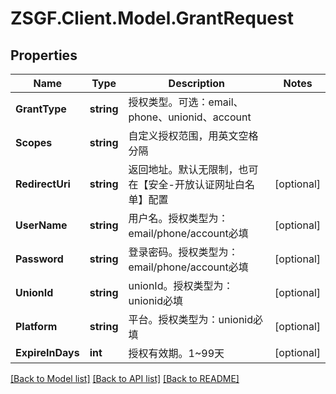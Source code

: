 # ZSGF.Client.Model.GrantRequest

## Properties

Name | Type | Description | Notes
------------ | ------------- | ------------- | -------------
**GrantType** | **string** | 授权类型。可选：email、phone、unionid、account | 
**Scopes** | **string** | 自定义授权范围，用英文空格分隔 | 
**RedirectUri** | **string** | 返回地址。默认无限制，也可在【安全-开放认证网址白名单】配置 | [optional] 
**UserName** | **string** | 用户名。授权类型为：email/phone/account必填 | [optional] 
**Password** | **string** | 登录密码。授权类型为：email/phone/account必填 | [optional] 
**UnionId** | **string** | unionId。授权类型为：unionid必填 | [optional] 
**Platform** | **string** | 平台。授权类型为：unionid必填 | [optional] 
**ExpireInDays** | **int** | 授权有效期。1~99天 | [optional] 

[[Back to Model list]](../../README.md#documentation-for-models) [[Back to API list]](../../README.md#documentation-for-api-endpoints) [[Back to README]](../../README.md)

